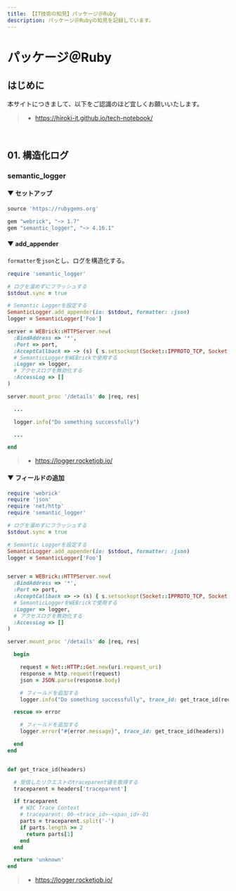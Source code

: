 ```yaml
---
title: 【IT技術の知見】パッケージ＠Ruby
description: パッケージ＠Rubyの知見を記録しています。
---
```


# パッケージ＠Ruby

## はじめに

本サイトにつきまして、以下をご認識のほど宜しくお願いいたします。

> - https://hiroki-it.github.io/tech-notebook/

<br>

## 01. 構造化ログ

### semantic_logger

#### ▼ セットアップ

```ruby
source 'https://rubygems.org'

gem "webrick", "~> 1.7"
gem "semantic_logger", "~> 4.16.1"
```

#### ▼ add_appender

`formatter`を`json`とし、ログを構造化する。

```ruby
require 'semantic_logger'

# ログを溜めずにフラッシュする
$stdout.sync = true

# Semantic Loggerを設定する
SemanticLogger.add_appender(io: $stdout, formatter: :json)
logger = SemanticLogger['Foo']

server = WEBrick::HTTPServer.new(
  :BindAddress => '*',
  :Port => port,
  :AcceptCallback => -> (s) { s.setsockopt(Socket::IPPROTO_TCP, Socket::TCP_NODELAY, 1) },
  # SemanticLoggerをWEBrickで使用する
  :Logger => logger,
  # アクセスログを無効化する
  :AccessLog => []
)

server.mount_proc '/details' do |req, res|

  ...

  logger.info("Do something successfully")

  ...

end
```

> - https://logger.rocketjob.io/

#### ▼ フィールドの追加

```ruby
require 'webrick'
require 'json'
require 'net/http'
require 'semantic_logger'

# ログを溜めずにフラッシュする
$stdout.sync = true

# Semantic Loggerを設定する
SemanticLogger.add_appender(io: $stdout, formatter: :json)
logger = SemanticLogger['Foo']


server = WEBrick::HTTPServer.new(
  :BindAddress => '*',
  :Port => port,
  :AcceptCallback => -> (s) { s.setsockopt(Socket::IPPROTO_TCP, Socket::TCP_NODELAY, 1) },
  # SemanticLoggerをWEBrickで使用する
  :Logger => logger,
  # アクセスログを無効化する
  :AccessLog => []
)

server.mount_proc '/details' do |req, res|

  begin

    request = Net::HTTP::Get.new(uri.request_uri)
    response = http.request(request)
    json = JSON.parse(response.body)

    # フィールドを追加する
    logger.info("Do something successfully", trace_id: get_trace_id(req.headers))

  rescue => error

    # フィールドを追加する
    logger.error("#{error.message}", trace_id: get_trace_id(headers))

  end
end


def get_trace_id(headers)

  # 受信したリクエストのtraceparent値を取得する
  traceparent = headers['traceparent']

  if traceparent
    # W3C Trace Context
    # traceparent: 00-<trace_id>-<span_id>-01
    parts = traceparent.split('-')
    if parts.length >= 2
      return parts[1]
    end
  end

  return 'unknown'
end
```

> - https://logger.rocketjob.io/

<br>

